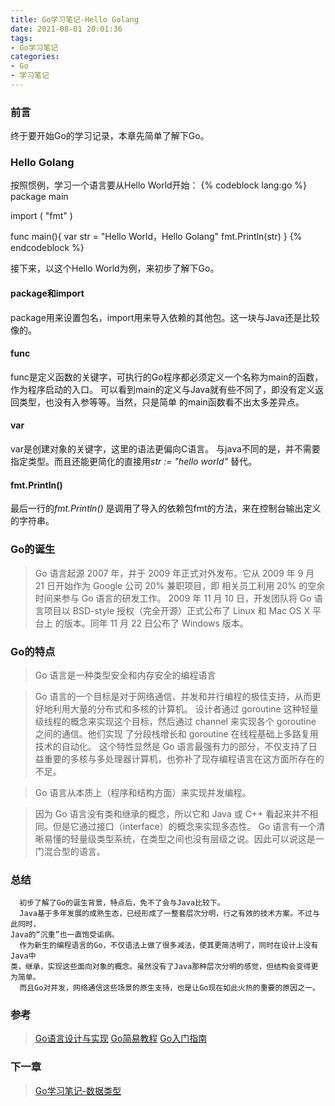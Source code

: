 ```yaml
---
title: Go学习笔记-Hello Golang
date: 2021-08-01 20:01:36
tags:
- Go学习笔记
categories:
- Go
- 学习笔记
---
```


### 前言
  终于要开始Go的学习记录，本章先简单了解下Go。
<!-- more -->

### Hello Golang
   按照惯例，学习一个语言要从Hello World开始：
{% codeblock lang:go %}
package main

import (
	"fmt"
)

func main(){
	var str = "Hello World，Hello Golang"
	fmt.Println(str)
}
{% endcodeblock %}
  
   接下来，以这个Hello World为例，来初步了解下Go。

#### package和import
   package用来设置包名，import用来导入依赖的其他包。这一块与Java还是比较像的。

#### func
   func是定义函数的关键字，可执行的Go程序都必须定义一个名称为main的函数，作为程序启动的入口。
   可以看到main的定义与Java就有些不同了，即没有定义返回类型，也没有入参等等。当然，只是简单
   的main函数看不出太多差异点。

#### var
   var是创建对象的关键字，这里的语法更偏向C语言。
   与java不同的是，并不需要指定类型。而且还能更简化的直接用*str := "hello world"* 替代。

#### fmt.Println()
   最后一行的*fmt.Println()* 是调用了导入的依赖包fmt的方法，来在控制台输出定义的字符串。

### Go的诞生

> Go 语言起源 2007 年，并于 2009 年正式对外发布。它从 2009 年 9 月 21 日开始作为 Google 公司 20% 兼职项目，即
> 相关员工利用 20% 的空余时间来参与 Go 语言的研发工作。
> 2009 年 11 月 10 日，开发团队将 Go 语言项目以 BSD-style 授权（完全开源）正式公布了 Linux 和 Mac OS X 平台上
> 的版本。同年 11 月 22 日公布了 Windows 版本。

### Go的特点   

> Go 语言是一种类型安全和内存安全的编程语言

> Go 语言的一个目标是对于网络通信、并发和并行编程的极佳支持，从而更好地利用大量的分布式和多核的计算机。
> 设计者通过 goroutine 这种轻量级线程的概念来实现这个目标，然后通过 channel 来实现各个 goroutine 之间的通信。他们实现
> 了分段栈增长和 goroutine 在线程基础上多路复用技术的自动化。
> 这个特性显然是 Go 语言最强有力的部分，不仅支持了日益重要的多核与多处理器计算机，也弥补了现存编程语言在这方面所存在的不足。

> Go 语言从本质上（程序和结构方面）来实现并发编程。

> 因为 Go 语言没有类和继承的概念，所以它和 Java 或 C++ 看起来并不相同。但是它通过接口（interface）的概念来实现多态性。
> Go 语言有一个清晰易懂的轻量级类型系统，在类型之间也没有层级之说。因此可以说这是一门混合型的语言。

### 总结
      初步了解了Go的诞生背景，特点后，免不了会与Java比较下。
      Java基于多年发展的成熟生态，已经形成了一整套层次分明，行之有效的技术方案。不过与此同时，
    Java的“沉重”也一直饱受诟病。
      作为新生的编程语言的Go，不仅语法上做了很多减法，使其更简洁明了，同时在设计上没有Java中
    类，继承，实现这些面向对象的概念。虽然没有了Java那种层次分明的感觉，但结构会变得更为简单。
      而且Go对并发，网络通信这些场景的原生支持，也是让Go现在如此火热的重要的原因之一。

### 参考
> [Go语言设计与实现](https://draveness.me/golang/)
> [Go简易教程](https://learnku.com/docs/the-little-go-book)
> [Go入门指南](https://learnku.com/docs/the-way-to-go)

### 下一章
> [Go学习笔记-数据类型](https://rel-fly.com/2021/08/13/golang-study-2/)